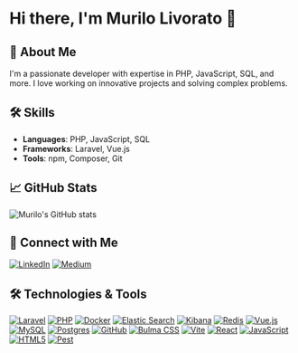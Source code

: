 # Hi there, I'm Murilo Livorato 👋

## 🚀 About Me
I'm a passionate developer with expertise in PHP, JavaScript, SQL, and more. I love working on innovative projects and solving complex problems.

## 🛠️ Skills
- **Languages**: PHP, JavaScript, SQL
- **Frameworks**: Laravel, Vue.js
- **Tools**: npm, Composer, Git

## 📈 GitHub Stats
![Murilo's GitHub stats](https://github-readme-stats.vercel.app/api?username=murilolivorato&show_icons=true&theme=radical)

## 🔗 Connect with Me
[![LinkedIn](https://img.shields.io/badge/LinkedIn-blue?style=for-the-badge&logo=linkedin)](https://www.linkedin.com/in/murilo-livorato-80985a4a/)
[![Medium](https://img.shields.io/badge/Medium-black?style=for-the-badge&logo=medium)](https://medium.com/@murilolivorato)


## 🛠️ Technologies & Tools
[![Laravel](https://img.shields.io/badge/Laravel-%23FF2D20.svg?style=for-the-badge&logo=laravel&logoColor=white)](https://laravel.com/)
[![PHP](https://img.shields.io/badge/PHP-%23777BB4.svg?style=for-the-badge&logo=php&logoColor=white)](https://www.php.net/)
[![Docker](https://img.shields.io/badge/Docker-%230db7ed.svg?style=for-the-badge&logo=docker&logoColor=white)](https://www.docker.com/)
[![Elastic Search](https://img.shields.io/badge/Elastic%20Search-%23005571.svg?style=for-the-badge&logo=elasticsearch&logoColor=white)](https://www.elastic.co/elasticsearch/)
[![Kibana](https://img.shields.io/badge/Kibana-%23005571.svg?style=for-the-badge&logo=kibana&logoColor=white)](https://www.elastic.co/kibana/)
[![Redis](https://img.shields.io/badge/Redis-%23DC382D.svg?style=for-the-badge&logo=redis&logoColor=white)](https://redis.io/)
[![Vue.js](https://img.shields.io/badge/Vue.js-%234FC08D.svg?style=for-the-badge&logo=vue.js&logoColor=white)](https://vuejs.org/)
[![MySQL](https://img.shields.io/badge/MySQL-%234479A1.svg?style=for-the-badge&logo=mysql&logoColor=white)](https://www.mysql.com/)
[![Postgres](https://img.shields.io/badge/Postgres-%23336791.svg?style=for-the-badge&logo=postgresql&logoColor=white)](https://www.postgresql.org/)
[![GitHub](https://img.shields.io/badge/GitHub-%23181717.svg?style=for-the-badge&logo=github&logoColor=white)](https://github.com/)
[![Bulma CSS](https://img.shields.io/badge/Bulma-%2300D1B2.svg?style=for-the-badge&logo=bulma&logoColor=white)](https://bulma.io/)
[![Vite](https://img.shields.io/badge/Vite-%23646CFF.svg?style=for-the-badge&logo=vite&logoColor=white)](https://vitejs.dev/)
[![React](https://img.shields.io/badge/React-%2361DAFB.svg?style=for-the-badge&logo=react&logoColor=white)](https://reactjs.org/)
[![JavaScript](https://img.shields.io/badge/JavaScript-%23F7DF1E.svg?style=for-the-badge&logo=javascript&logoColor=black)](https://developer.mozilla.org/en-US/docs/Web/JavaScript)
[![HTML5](https://img.shields.io/badge/HTML5-%23E34F26.svg?style=for-the-badge&logo=html5&logoColor=white)](https://developer.mozilla.org/en-US/docs/Web/Guide/HTML/HTML5)
[![Pest](https://img.shields.io/badge/Pest-%23F7B93E.svg?style=for-the-badge&logo=pestphp&logoColor=white)](https://pestphp.com/)
